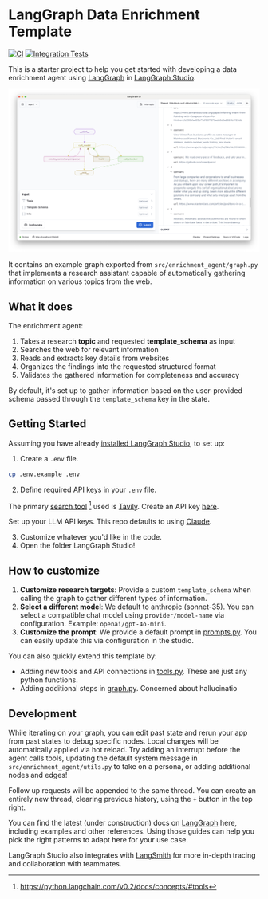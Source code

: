 # LangGraph Data Enrichment Template

[![CI](https://github.com/langchain-ai/data-enrichment/actions/workflows/unit-tests.yml/badge.svg)](https://github.com/langchain-ai/data-enrichment/actions/workflows/unit-tests.yml)
[![Integration Tests](https://github.com/langchain-ai/data-enrichment/actions/workflows/integration-tests.yml/badge.svg)](https://github.com/langchain-ai/data-enrichment/actions/workflows/integration-tests.yml)

This is a starter project to help you get started with developing a data enrichment agent using [LangGraph](https://github.com/langchain-ai/langgraph) in [LangGraph Studio](https://github.com/langchain-ai/langgraph-studio).

![Graph view in LangGraph studio UI](./static/studio.png)

It contains an example graph exported from `src/enrichment_agent/graph.py` that implements a research assistant capable of automatically gathering information on various topics from the web.

## What it does

The enrichment agent:

1. Takes a research **topic** and requested **template_schema** as input
2. Searches the web for relevant information
3. Reads and extracts key details from websites
4. Organizes the findings into the requested structured format
5. Validates the gathered information for completeness and accuracy

By default, it's set up to gather information based on the user-provided schema passed through the `template_schema` key in the state.

## Getting Started

Assuming you have already [installed LangGraph Studio](https://github.com/langchain-ai/langgraph-studio?tab=readme-ov-file#download), to set up:

1. Create a `.env` file.

```bash
cp .env.example .env
```

2. Define required API keys in your `.env` file.

The primary [search tool](./src/enrichment_agent/tools.py) [^1] used is [Tavily](https://tavily.com/). Create an API key [here](https://app.tavily.com/sign-in).

<!--
Setup instruction auto-generated by `langgraph template lock`. DO NOT EDIT MANUALLY.
-->

Set up your LLM API keys. This repo defaults to using [Claude](https://console.anthropic.com/login).

<!--
End setup instructions
-->

3. Customize whatever you'd like in the code.
4. Open the folder LangGraph Studio!

## How to customize

1. **Customize research targets**: Provide a custom `template_schema` when calling the graph to gather different types of information.
2. **Select a different model**: We default to anthropic (sonnet-35). You can select a compatible chat model using `provider/model-name` via configuration. Example: `openai/gpt-4o-mini`.
3. **Customize the prompt**: We provide a default prompt in [prompts.py](./src/enrichment_agent/prompts.py). You can easily update this via configuration in the studio.

You can also quickly extend this template by:

- Adding new tools and API connections in [tools.py](./src/enrichment_agent/tools.py). These are just any python functions.
- Adding additional steps in [graph.py](./src/enrichment_agent/graph.py). Concerned about hallucinatio

## Development

While iterating on your graph, you can edit past state and rerun your app from past states to debug specific nodes. Local changes will be automatically applied via hot reload. Try adding an interrupt before the agent calls tools, updating the default system message in `src/enrichment_agent/utils.py` to take on a persona, or adding additional nodes and edges!

Follow up requests will be appended to the same thread. You can create an entirely new thread, clearing previous history, using the `+` button in the top right.

You can find the latest (under construction) docs on [LangGraph](https://github.com/langchain-ai/langgraph) here, including examples and other references. Using those guides can help you pick the right patterns to adapt here for your use case.

LangGraph Studio also integrates with [LangSmith](https://smith.langchain.com/) for more in-depth tracing and collaboration with teammates.

<!--
Configuration auto-generated by `langgraph template lock`. DO NOT EDIT MANUALLY.
{
  "config_schemas": {
    "agent": {
      "type": "object",
      "properties": {
        "model_name": {
          "type": "string",
          "default": "claude-3-5-sonnet-20240620"
        },
        "max_search_results": {
          "type": "integer",
          "default": 10
        },
        "max_info_tool_calls": {
          "type": "integer",
          "default": 3
        },
        "max_loops": {
          "type": "integer",
          "default": 6
        }
      }
    }
  }
}
-->

[^1]: https://python.langchain.com/v0.2/docs/concepts/#tools
